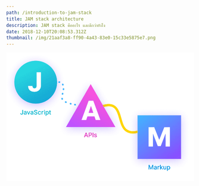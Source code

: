 ```yaml
---
path: /introduction-to-jam-stack
title: JAM stack architecture
description: JAM stack คืออะไร และดีกว่ายังไง
date: 2018-12-10T20:08:53.312Z
thumbnail: /img/21aaf3a8-ff90-4a43-83e0-15c33e5875e7.png
---
```


![Jam stack](/img/21aaf3a8-ff90-4a43-83e0-15c33e5875e7.png)
